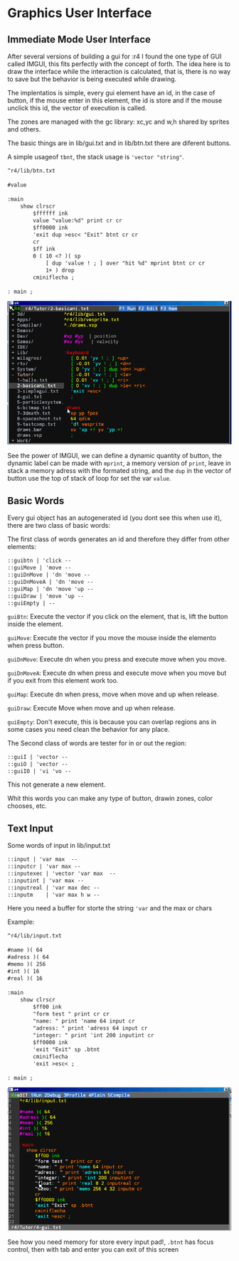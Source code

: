 # Graphics User Interface

## Immediate Mode User Interface

After several versions of building a gui for :r4 I found the one type of GUI called IMGUI, this fits perfectly with the concept of forth. The idea here is to draw the interface while the interaction is calculated, that is, there is no way to save but the behavior is being executed while drawing.

The implentatios is simple, every gui element have an id, in the case of button, if the mouse enter in this element, the id is store and if the mouse unclick this id, the vector of execution is called.

The zones are managed with the gc library: xc,yc and w,h shared by sprites and others.

The basic things are in lib/gui.txt and in lib/btn.txt there are diferent buttons.

A simple usageof `tbnt`, the stack usage is `'vector "string"`.

```
^r4/lib/btn.txt

#value

:main
	show clrscr
		$ffffff ink
		value "value:%d" print cr cr
		$ff0000 ink
		'exit dup >esc< "Exit" btnt cr cr
		cr
		$ff ink
		0 ( 10 <? )( sp
			[ dup 'value ! ; ] over "hit %d" mprint btnt cr cr
			1+ ) drop
		cminiflecha ;

: main ;
```

<img src="../gif/simplegui.gif">

See the power of IMGUI, we can define a dynamic quantity of button, the dynamic label can be made with `mprint`, a memory version of `print`, leave in stack a memory adress with the formated string, and the `dup` in the vector of button use the top of stack of loop for set the var `value`.

## Basic Words

Every gui object has an autogenerated id (you dont see this when use it), there are two class of basic words:

The first class of words generates an id and therefore they differ from other elements:
```
::guibtn | 'click --
::guiMove | 'move --
::guiDnMove | 'dn 'move --
::guiDnMoveA | 'dn 'move --
::guiMap | 'dn 'move 'up --
::guiDraw | 'move 'up --
::guiEmpty | --
```

`guiBtn`: Execute the vector if you click on the element, that is, lift the button inside the element.

`guiMove`: Execute the vector if you move the mouse inside the elemento when press button.

`guiDnMove`: Execute dn when you press and execute move when you move.

`guiDnMoveA`: Execute dn when press and execute move when you move but if you exit from this element work too.

`guiMap`: Execute dn when press, move when move and up when release.

`guiDraw`: Execute Move when move and up when release.

`guiEmpty`: Don't execute, this is because you can overlap regions ans in some cases you need clean the behavior for any place.

The Second class of words are tester for in or out the region:

```
::guiI | 'vector --
::guiO | 'vector --
::guiIO | 'vi 'vo --
```

This not generate a new element.

Whit this words you can make any type of button, drawin zones, color chooses, etc.

## Text Input

Some words of input in lib/input.txt

```
::input | 'var max  --
::inputcr | 'var max --
::inputexec | 'vector 'var max  --
::inputint | 'var max --
::inputreal | 'var max dec --
::inputm	| 'var max h w --
```

Here you need a buffer for storte the string `'var` and the max or chars

Example:
```
^r4/lib/input.txt

#name )( 64
#adress )( 64
#memo )( 256
#int )( 16
#real )( 16

:main
	show clrscr
		$ff00 ink
		"form test " print cr cr
		"name: " print 'name 64 input cr
		"adress: " print 'adress 64 input cr
		"integer: " print 'int 200 inputint cr
		$ff0000 ink
		'exit "Exit" sp .btnt
		cminiflecha
		'exit >esc< ;

: main ;
```

<img src="../gif/gui.gif">

See how you need memory for store every input pad!, `.btnt` has focus control, then with tab and enter you can exit of this screen

